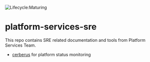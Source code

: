 ![Lifecycle:Maturing](https://img.shields.io/badge/Lifecycle-Maturing-007EC6)

# platform-services-sre

This repo contains SRE related documentation and tools from Platform Services Team.

- [cerberus](./cerberus/README.md) for platform status monitoring
